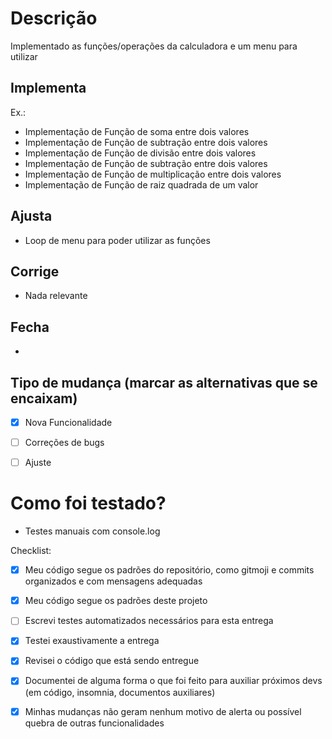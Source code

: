 # Descrição
Implementado as funções/operações da calculadora e um menu para utilizar


## Implementa

Ex.:
- Implementação de Função de soma entre dois valores
- Implementação de Função de subtração entre dois valores
- Implementação de Função de divisão entre dois valores
- Implementação de Função de subtração entre dois valores
- Implementação de Função de multiplicação entre dois valores
- Implementação de Função de raiz quadrada de um valor

## Ajusta

- Loop de menu para poder utilizar as funções

## Corrige
- Nada relevante

## Fecha
-

## Tipo de mudança (marcar as alternativas que se encaixam)
- [X] Nova Funcionalidade
- [ ] Correções de bugs
- [ ] Ajuste


# Como foi testado?
 - Testes manuais com console.log



Checklist:
- [x] Meu código segue os padrões do repositório, como gitmoji e commits organizados e com mensagens adequadas
- [x] Meu código segue os padrões deste projeto
- [ ] Escrevi testes automatizados necessários para esta entrega
- [x] Testei exaustivamente a entrega
- [x] Revisei o código que está sendo entregue
- [x] Documentei de alguma forma o que foi feito para auxiliar próximos devs (em código, insomnia, documentos auxiliares)
- [x] Minhas mudanças não geram nenhum motivo de alerta ou possível quebra de outras funcionalidades

